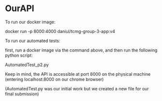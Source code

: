 # OurAPI

To run our docker image:

docker run -p 8000:4000 daniul/tcmg-group-3-app:v4


To run our automated tests:

first, run a docker image via the command above, and then run the following python script:


AutomatedTest_p2.py

Keep in mind, the API is accessible at port 8000 on the physical machine (entering localhost:8000 on our chrome browser)



(AutomatedTest.py was our initial work but we created a new file for our final submission)

